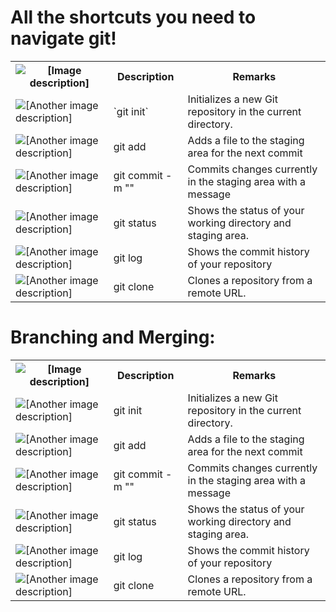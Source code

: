<h1>All the shortcuts you need to navigate git!</h1>
<table>
  <tr>
    <th><img src="/path/to/your/image.png" alt="[Image description]"></th>
    <th>Description</th>
    <th>Remarks</th>
  </tr>
  <tr>
    <td><img src="/path/to/another/image.jpg" alt="[Another image description]"></td>
    <td>`git init`</td>
    <td>Initializes a new Git repository in the current directory.</td>
  </tr>
   <tr>
    <td><img src="/path/to/another/image.jpg" alt="[Another image description]"></td>
    <td>git add <filename></td>
    <td>Adds a file to the staging area for the next commit</td>
  </tr>
       </tr>
   <tr>
    <td><img src="/path/to/another/image.jpg" alt="[Another image description]"></td>
    <td>git commit -m "<message>"</td>
    <td>Commits changes currently in the staging area with a message</td>
  </tr>
       <tr>
    <td><img src="/path/to/another/image.jpg" alt="[Another image description]"></td>
    <td>git status</td>
    <td>Shows the status of your working directory and staging area.</td>
  </tr>
           <tr>
    <td><img src="/path/to/another/image.jpg" alt="[Another image description]"></td>
    <td>git log</td>
    <td>Shows the commit history of your repository</td>
  </tr>
            <tr>
    <td><img src="/path/to/another/image.jpg" alt="[Another image description]"></td>
    <td>git clone <url></td>
    <td>Clones a repository from a remote URL.</td>
  </tr>
  </table>

  <h1>Branching and Merging:</h1>
  
<table>
  <tr>
    <th><img src="/path/to/your/image.png" alt="[Image description]"></th>
    <th>Description</th>
    <th>Remarks</th>
  </tr>
  <tr>
    <td><img src="/path/to/another/image.jpg" alt="[Another image description]"></td>
    <td>git init</td>
    <td>Initializes a new Git repository in the current directory.</td>
  </tr>
   <tr>
    <td><img src="/path/to/another/image.jpg" alt="[Another image description]"></td>
    <td>git add <filename></td>
    <td>Adds a file to the staging area for the next commit</td>
  </tr>
       </tr>
   <tr>
    <td><img src="/path/to/another/image.jpg" alt="[Another image description]"></td>
    <td>git commit -m "<message>"</td>
    <td>Commits changes currently in the staging area with a message</td>
  </tr>
       <tr>
    <td><img src="/path/to/another/image.jpg" alt="[Another image description]"></td>
    <td>git status</td>
    <td>Shows the status of your working directory and staging area.</td>
  </tr>
           <tr>
    <td><img src="/path/to/another/image.jpg" alt="[Another image description]"></td>
    <td>git log</td>
    <td>Shows the commit history of your repository</td>
  </tr>
            <tr>
    <td><img src="/path/to/another/image.jpg" alt="[Another image description]"></td>
    <td>git clone <url></td>
    <td>Clones a repository from a remote URL.</td>
  </tr>
  </table>
